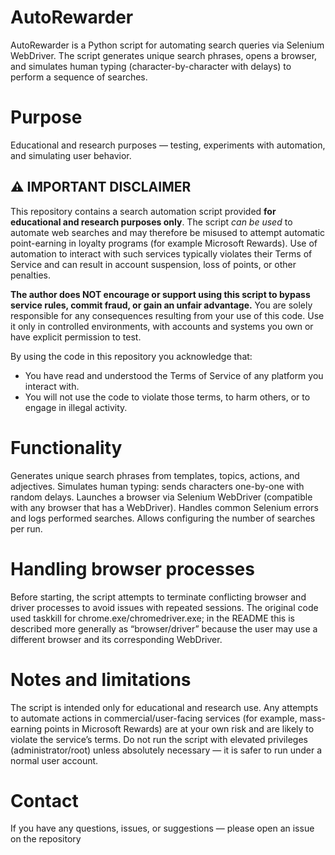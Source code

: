 # AutoRewarder

AutoRewarder is a Python script for automating search queries via Selenium WebDriver. The script generates unique search phrases, opens a browser, and simulates human typing (character-by-character with delays) to perform a sequence of searches.

# Purpose
Educational and research purposes — testing, experiments with automation, and simulating user behavior.

## ⚠️ IMPORTANT DISCLAIMER

This repository contains a search automation script provided **for educational and research purposes only**. The script *can be used* to automate web searches and may therefore be misused to attempt automatic point-earning in loyalty programs (for example Microsoft Rewards). Use of automation to interact with such services typically violates their Terms of Service and can result in account suspension, loss of points, or other penalties.

**The author does NOT encourage or support using this script to bypass service rules, commit fraud, or gain an unfair advantage.** You are solely responsible for any consequences resulting from your use of this code. Use it only in controlled environments, with accounts and systems you own or have explicit permission to test.

By using the code in this repository you acknowledge that:
- You have read and understood the Terms of Service of any platform you interact with.
- You will not use the code to violate those terms, to harm others, or to engage in illegal activity.


# Functionality
Generates unique search phrases from templates, topics, actions, and adjectives.
Simulates human typing: sends characters one-by-one with random delays.
Launches a browser via Selenium WebDriver (compatible with any browser that has a WebDriver).
Handles common Selenium errors and logs performed searches.
Allows configuring the number of searches per run.

# Handling browser processes
Before starting, the script attempts to terminate conflicting browser and driver processes to avoid issues with repeated sessions. The original code used taskkill for chrome.exe/chromedriver.exe; in the README this is described more generally as “browser/driver” because the user may use a different browser and its corresponding WebDriver.

# Notes and limitations
The script is intended only for educational and research use.
Any attempts to automate actions in commercial/user-facing services (for example, mass-earning points in Microsoft Rewards) are at your own risk and are likely to violate the service’s terms.
Do not run the script with elevated privileges (administrator/root) unless absolutely necessary — it is safer to run under a normal user account.

# Contact 
If you have any questions, issues, or suggestions — please open an issue on the repository
